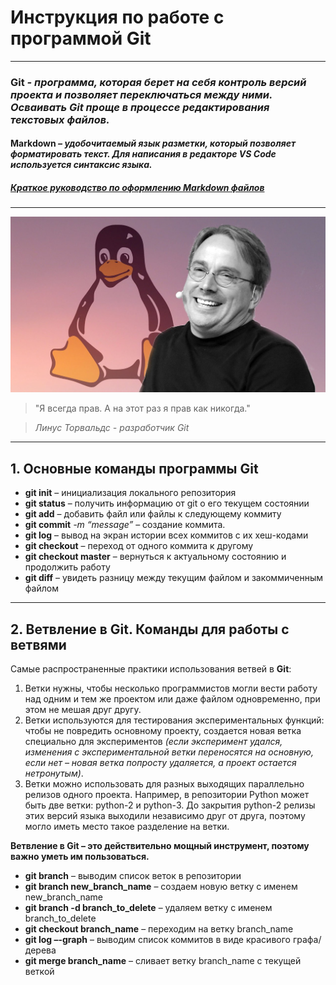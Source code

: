 # **Инструкция по работе с программой Git**
-------------------------------------------

### __Git__ *- программа, которая берет на себя контроль версий проекта и позволяет переключаться между ними. Осваивать Git проще в процессе редактирования текстовых файлов.*
#### __Markdown__ *– удобочитаемый язык разметки, который позволяет форматировать текст. Для написания в редакторе VS Code используется синтаксис языка.*
##### [Краткое руководство по оформлению Markdown файлов](https://doka.guide/tools/markdown "Оформление Markdown файлов")
-------------------------------------------
![>Я всегда прав. А на этот раз я прав как никогда. Линус Торвальдс - разработчик Git](Torvalds_Linus.jpg)
> "Я всегда прав. А на этот раз я прав как никогда." 

> *Линус Торвальдс - разработчик Git*
------------------------------------------------------------

## **1. Основные команды программы Git**
- **git init** – инициализация локального репозитория
- **git status** – получить информацию от git о его текущем состоянии
- **git add** – добавить файл или файлы к следующему коммиту
- **git commit** *-m “message”* – создание коммита.
- **git log** – вывод на экран истории всех коммитов с их хеш-кодами
- **git checkout** – переход от одного коммита к другому
- **git checkout master** – вернуться к актуальному состоянию и продолжить работу
- **git diff** – увидеть разницу между текущим файлом и закоммиченным файлом

------------------------------------------------------------

## **2. Ветвление в Git. Команды для работы с ветвями**

Cамые распространенные практики использования ветвей в **Git**:

1. Ветки нужны, чтобы несколько программистов могли вести работу над одним и тем же проектом или даже файлом одновременно, при этом не мешая друг другу.
2. Ветки используются для тестирования экспериментальных функций: чтобы не повредить основному проекту, создается новая ветка специально для экспериментов *(если эксперимент удался, изменения с экспериментальной ветки переносятся на основную, если нет – новая ветка попросту удаляется, а проект остается нетронутым)*.
3. Ветки можно использовать для разных выходящих параллельно релизов одного проекта. Например, в репозитории Python может быть две ветки: python-2 и python-3. До закрытия python-2 релизы этих версий языка выходили независимо друг от друга, поэтому могло иметь место такое разделение на ветки.

**Ветвление в Git – это действительно мощный инструмент, поэтому важно уметь им пользоваться.**

- **git branch** – выводим список веток в репозитории
- **git branch new_branch_name** – создаем новую ветку с именем new_branch_name
- **git branch -d branch_to_delete** – удаляем ветку с именем branch_to_delete
- **git checkout branch_name** – переходим на ветку branch_name
- **git log –-graph** – выводим список коммитов в виде красивого графа/дерева
- **git merge branch_name** – сливает ветку branch_name с текущей веткой
